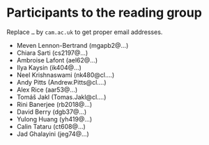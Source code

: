 # Participants to the reading group

Replace `…` by `cam.ac.uk` to get proper email addresses.

- Meven Lennon-Bertrand (mgapb2@…)
- Chiara Sarti (cs2197@…)
- Ambroise Lafont (ael62@…)
- Ilya Kaysin (ik404@…)
- Neel Krishnaswami (nk480@cl.…)
- Andy Pitts (Andrew.Pitts@cl.…)
- Alex Rice (aar53@…)
- Tomáš Jakl (Tomas.Jakl@cl.…)
- Rini Banerjee (rb2018@…)
- David Berry (dgb37@…)
- Yulong Huang (yh419@…)
- Calin Tataru (ct608@…)
- Jad Ghalayini (jeg74@…)